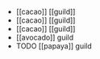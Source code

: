 - [[cacao]] [[guild]]
- [[cacao]] [[guild]]
- [[cacao]] [[guild]]
- [[avocado]] guild
- TODO [[papaya]] guild
